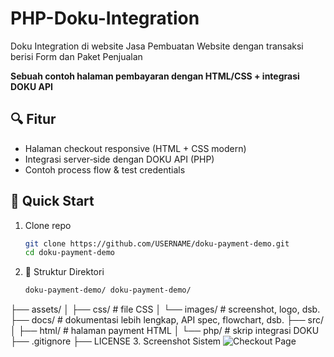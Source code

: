 # PHP-Doku-Integration
Doku Integration di website Jasa Pembuatan Website dengan transaksi berisi Form dan Paket Penjualan

**Sebuah contoh halaman pembayaran dengan HTML/CSS + integrasi DOKU API**

## 🔍 Fitur
- Halaman checkout responsive (HTML + CSS modern)
- Integrasi server‑side dengan DOKU API (PHP)
- Contoh process flow & test credentials

## 🚀 Quick Start
1. Clone repo  
   ```bash
   git clone https://github.com/USERNAME/doku-payment-demo.git
   cd doku-payment-demo
2. 📂 Struktur Direktori
   ```bash
   doku-payment-demo/ doku-payment-demo/
├── assets/
│   ├── css/                 # file CSS
│   └── images/              # screenshot, logo, dsb.
├── docs/                    # dokumentasi lebih lengkap, API spec, flowchart, dsb.
├── src/
│   ├── html/                # halaman payment HTML
│   └── php/                 # skrip integrasi DOKU
├── .gitignore
├── LICENSE
3. Screenshot Sistem 
![Checkout Page](images/hal_pembelian.jpg)


